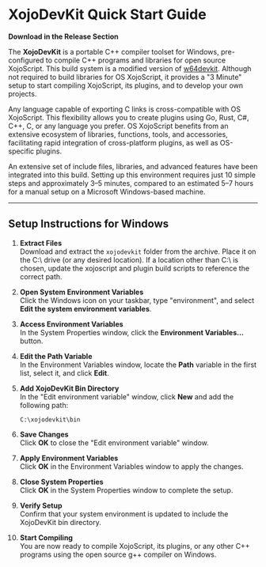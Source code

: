 # XojoDevKit Quick Start Guide

**Download in the Release Section**

The **XojoDevKit** is a portable C++ compiler toolset for Windows, pre-configured to compile C++ programs and libraries for open source XojoScript. This build system is a modified version of [w64devkit](https://github.com/skeeto/w64devkit). Although not required to build libraries for OS XojoScript, it provides a "3 Minute" setup to start compiling XojoScript, its plugins, and to develop your own projects.

Any language capable of exporting C links is cross-compatible with OS XojoScript. This flexibility allows you to create plugins using Go, Rust, C#, C++, C, or any language you prefer. OS XojoScript benefits from an extensive ecosystem of libraries, functions, tools, and accessories, facilitating rapid integration of cross-platform plugins, as well as OS-specific plugins.

An extensive set of include files, libraries, and advanced features have been integrated into this build. Setting up this environment requires just 10 simple steps and approximately 3–5 minutes, compared to an estimated 5–7 hours for a manual setup on a Microsoft Windows-based machine.

---

## Setup Instructions for Windows

1. **Extract Files**  
   Download and extract the `xojodevkit` folder from the archive. Place it on the C:\ drive (or any desired location). If a location other than C:\ is chosen, update the xojoscript and plugin build scripts to reference the correct path.

2. **Open System Environment Variables**  
   Click the Windows icon on your taskbar, type "environment", and select **Edit the system environment variables**.

3. **Access Environment Variables**  
   In the System Properties window, click the **Environment Variables...** button.

4. **Edit the Path Variable**  
   In the Environment Variables window, locate the **Path** variable in the first list, select it, and click **Edit**.

5. **Add XojoDevKit Bin Directory**  
   In the "Edit environment variable" window, click **New** and add the following path:
   ```
   C:\xojodevkit\bin
   ```

6. **Save Changes**  
   Click **OK** to close the "Edit environment variable" window.

7. **Apply Environment Variables**  
   Click **OK** in the Environment Variables window to apply the changes.

8. **Close System Properties**  
   Click **OK** in the System Properties window to complete the setup.

9. **Verify Setup**  
   Confirm that your system environment is updated to include the XojoDevKit bin directory.

10. **Start Compiling**  
    You are now ready to compile XojoScript, its plugins, or any other C++ programs using the open source g++ compiler on Windows.
